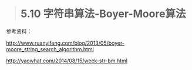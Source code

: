 > # 5.10 字符串算法-Boyer-Moore算法

参考资料：

<http://www.ruanyifeng.com/blog/2013/05/boyer-moore_string_search_algorithm.html>

<http://yaowhat.com/2014/08/15/week-str-bm.html>

